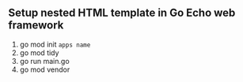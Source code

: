 ## Setup nested HTML template in Go Echo web framework

1. go mod init `apps name`
2. go mod tidy
3. go run main.go
4. go mod vendor